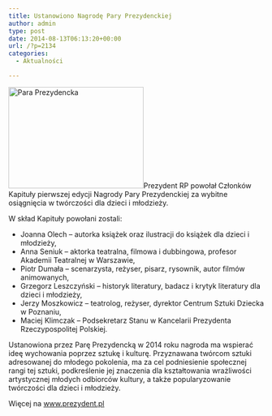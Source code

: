 ```yaml
---
title: Ustanowiono Nagrodę Pary Prezydenckiej
author: admin
type: post
date: 2014-08-13T06:13:20+00:00
url: /?p=2134
categories:
  - Aktualności

---
```

<a href="http://www.ibby.pl/wp-content/uploads/2014/08/para_prezydencka.jpg" rel="lightbox[2134]"><img class="alignright wp-image-2135 size-medium" src="http://www.ibby.pl/wp-content/uploads/2014/08/para_prezydencka-266x200.jpg" alt="Para Prezydencka" width="266" height="200" srcset="http://www.ibby.pl/wp-content/uploads/2014/08/para_prezydencka-266x200.jpg 266w, http://www.ibby.pl/wp-content/uploads/2014/08/para_prezydencka-133x100.jpg 133w, http://www.ibby.pl/wp-content/uploads/2014/08/para_prezydencka.jpg 400w" sizes="(max-width: 266px) 100vw, 266px" /></a>Prezydent RP powołał Członków Kapituły pierwszej edycji Nagrody Pary Prezydenckiej za wybitne osiągnięcia w twórczości dla dzieci i młodzieży.

W skład Kapituły powołani zostali:

  * Joanna Olech – autorka książek oraz ilustracji do książek dla dzieci i młodzieży,
  * Anna Seniuk – aktorka teatralna, filmowa i dubbingowa, profesor Akademii Teatralnej w Warszawie,
  * Piotr Dumała – scenarzysta, reżyser, pisarz, rysownik, autor filmów animowanych,
  * Grzegorz Leszczyński – historyk literatury, badacz i krytyk literatury dla dzieci i młodzieży,
  * Jerzy Moszkowicz – teatrolog, reżyser, dyrektor Centrum Sztuki Dziecka w Poznaniu,
  * Maciej Klimczak – Podsekretarz Stanu w Kancelarii Prezydenta Rzeczypospolitej Polskiej.

Ustanowiona przez Parę Prezydencką w 2014 roku nagroda ma wspierać ideę wychowania poprzez sztukę i kulturę. Przyznawana twórcom sztuki adresowanej do młodego pokolenia, ma za cel podniesienie społecznej rangi tej sztuki, podkreślenie jej znaczenia dla kształtowania wrażliwości artystycznej młodych odbiorców kultury, a także popularyzowanie twórczości dla dzieci i młodzieży.

Więcej na <a href="http://www.prezydent.pl" target="_blank">www.prezydent.pl</a>

&nbsp;